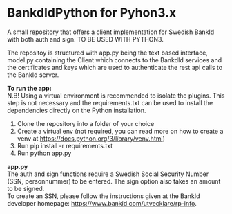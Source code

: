 # BankdIdPython for Pyhon3.x
A small repository that offers a client implementation for Swedish BankId with both auth and sign. TO BE USED WITH PYTHON3.

The repositoy is structured with app.py being the text based interface, model.py containing the Client which connects to the BankdId services and the certificates and keys which are used to authenticate the rest api calls to the BankId server.

<b>To run the app:</b><br />
N.B! Using a virtual environment is recommended to isolate the plugins. This step is not necessary and the requirements.txt can be used to install the dependencies directly on the Python installation.
1. Clone the repository into a folder of your choice <br />
2. Create a virtual env (not required, you can read more on how to create a venv at https://docs.python.org/3/library/venv.html) <br />
3. Run pip install -r requirements.txt <br />
4. Run python app.py <br />

<b>app.py</b><br />
The auth and sign functions require a Swedish Social Security Number (SSN, personnummer) to be entered. The sign option also takes an amount to be signed. <br />
To create an SSN, please follow the instructions given at the BankId developer homepage: https://www.bankid.com/utvecklare/rp-info. <br />



